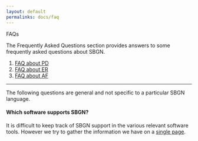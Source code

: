 ```yaml
---
layout: default
permalinks: docs/faq
---
```


FAQs

The Frequently Asked Questions section provides answers to some frequently asked questions about SBGN.

1.  [FAQ about PD](faq/pd.md)
2.  [FAQ about ER](faq/ed.md)
3.  [FAQ about AF](faq/af.md)


---
The following questions are general and not specific to a particular SBGN language.


#### Which software supports SBGN?
It is difficult to keep track of SBGN support in the various relevant software tools. However we try to gather the information we have on a [single page](software.md).
